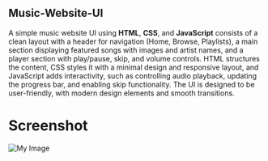 ## Music-Website-UI

A simple music website UI using **HTML**, **CSS**, and **JavaScript** consists of a clean layout with a header for navigation (Home, Browse, Playlists), a main section displaying featured songs with images and artist names, and a player section with play/pause, skip, and volume controls. HTML structures the content, CSS styles it with a minimal design and responsive layout, and JavaScript adds interactivity, such as controlling audio playback, updating the progress bar, and enabling skip functionality. The UI is designed to be user-friendly, with modern design elements and smooth transitions.

# Screenshot
![My Image](piyalsmg/Music-Website-UI/blob/main/S1.png)
